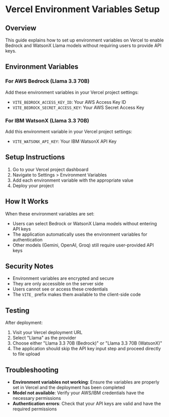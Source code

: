 # Vercel Environment Variables Setup

## Overview
This guide explains how to set up environment variables on Vercel to enable Bedrock and WatsonX Llama models without requiring users to provide API keys.

## Environment Variables

### For AWS Bedrock (Llama 3.3 70B)
Add these environment variables in your Vercel project settings:

- `VITE_BEDROCK_ACCESS_KEY_ID`: Your AWS Access Key ID
- `VITE_BEDROCK_SECRET_ACCESS_KEY`: Your AWS Secret Access Key

### For IBM WatsonX (Llama 3.3 70B)
Add this environment variable in your Vercel project settings:

- `VITE_WATSONX_API_KEY`: Your IBM WatsonX API Key

## Setup Instructions

1. Go to your Vercel project dashboard
2. Navigate to Settings > Environment Variables
3. Add each environment variable with the appropriate value
4. Deploy your project

## How It Works

When these environment variables are set:
- Users can select Bedrock or WatsonX Llama models without entering API keys
- The application automatically uses the environment variables for authentication
- Other models (Gemini, OpenAI, Groq) still require user-provided API keys

## Security Notes

- Environment variables are encrypted and secure
- They are only accessible on the server side
- Users cannot see or access these credentials
- The `VITE_` prefix makes them available to the client-side code

## Testing

After deployment:
1. Visit your Vercel deployment URL
2. Select "Llama" as the provider
3. Choose either "Llama 3.3 70B (Bedrock)" or "Llama 3.3 70B (WatsonX)"
4. The application should skip the API key input step and proceed directly to file upload

## Troubleshooting

- **Environment variables not working**: Ensure the variables are properly set in Vercel and the deployment has been completed
- **Model not available**: Verify your AWS/IBM credentials have the necessary permissions
- **Authentication errors**: Check that your API keys are valid and have the required permissions 